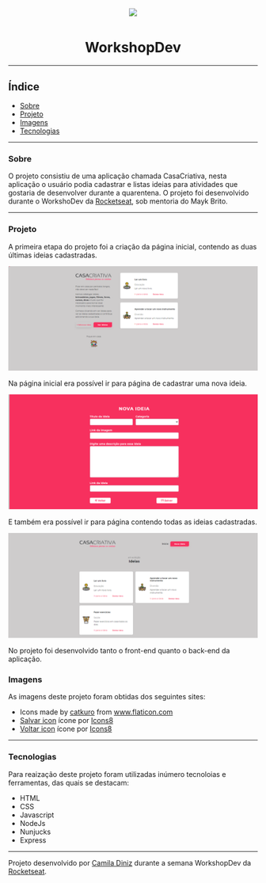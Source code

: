 <h1 align="center">
<img  src="https://rocketseat.com.br/static/images/logo-rocketseat.svg" />
</h1>

<h1 align="center"> WorkshopDev </h1>

---
## Índice
- [Sobre](#-sobre)
- [Projeto](#-projeto)
- [Imagens](#-imagens)
- [Tecnologias](*-tecnologias)

---
### Sobre
O projeto consistiu de uma aplicação chamada CasaCriativa, nesta aplicação o usuário podia cadastrar e listas ideias para atividades que gostaria de desenvolver durante a quarentena. O projeto foi desenvolvido durante o WorkshoDev da [Rocketseat](https://rocketseat.com.br/), sob mentoria do Mayk Brito.

---
### Projeto

A primeira etapa do projeto foi a criação da página inicial, contendo as duas últimas ideias cadastradas.

<img src="public/images/pagina-inicial.png" />

Na página inicial era possível ir para página de cadastrar uma nova ideia.

<img src="public/images/nova-ideia.png" />

E também era possível ir para página contendo todas as ideias cadastradas.

<img src="public/images/ideias.png" />

No projeto foi desenvolvido tanto o front-end quanto o back-end da aplicação.

### Imagens
As imagens deste projeto foram obtidas dos seguintes sites:

- Icons made by <a href="https://www.flaticon.com/authors/catkuro" title="catkuro">catkuro</a> from <a href="https://www.flaticon.com/" title="Flaticon"> www.flaticon.com</a>
- <a target="_blank" href="https://icons8.com.br/icons/set/save">Salvar icon</a> ícone por <a target="_blank" href="https://icons8.com.br">Icons8</a>
- <a target="_blank" href="https://icons8.com.br/icons/set/back">Voltar icon</a> ícone por <a target="_blank" href="https://icons8.com.br">Icons8</a>

---

### Tecnologias
Para reaização deste projeto foram utilizadas inúmero tecnoloias e ferramentas, das quais se destacam:
- HTML
- CSS
- Javascript
- NodeJs
- Nunjucks
- Express

---
Projeto desenvolvido por [Camila Diniz](https://github.com/CamilaDiniz2) durante a semana WorkshopDev da [Rocketseat](https://rocketseat.com.br/).